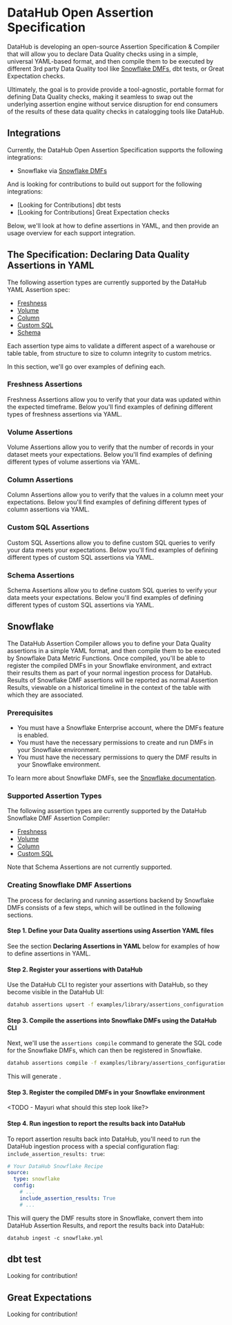 # DataHub Open Assertion Specification

DataHub is developing an open-source Assertion Specification & Compiler that will allow you to declare Data Quality checks using in a simple, universal
YAML-based format, and then compile them to be executed by different 3rd party Data Quality tool like [Snowflake DMFs](https://docs.snowflake.com/en/user-guide/data-quality-intro), dbt tests, or Great Expectation checks.

Ultimately, the goal is to provide provide a tool-agnostic, portable format for defining Data Quality checks, making it seamless to swap out the underlying
assertion engine without service disruption for end consumers of the results of these data quality checks in catalogging tools like DataHub. 

## Integrations

Currently, the DataHub Open Assertion Specification supports the following integrations:

- Snowflake via [Snowflake DMFs](https://docs.snowflake.com/en/user-guide/data-quality-intro)

And is looking for contributions to build out support for the following integrations:

- [Looking for Contributions] dbt tests
- [Looking for Contributions] Great Expectation checks

Below, we'll look at how to define assertions in YAML, and then provide an usage overview for each support integration.

## The Specification: Declaring Data Quality Assertions in YAML

The following assertion types are currently supported by the DataHub YAML Assertion spec:

- [Freshness](/docs/managed-datahub/observe/freshness-assertions.md) 
- [Volume](/docs/managed-datahub/observe/volume-assertions.md)
- [Column](/docs/managed-datahub/observe/column-assertions.md)
- [Custom SQL](/docs/managed-datahub/observe/custom-sql-assertions.md)
- [Schema](/docs/managed-datahub/observe/schema-assertions.md)

Each assertion type aims to validate a different aspect of a warehouse or table table, from
structure to size to column integrity to custom metrics. 

In this section, we'll go over examples of defining each. 

### Freshness Assertions

Freshness Assertions allow you to verify that your data was updated within the expected timeframe.
Below you'll find examples of defining different types of freshness assertions via YAML. 

<TODO Mayuri Help> 

### Volume Assertions

Volume Assertions allow you to verify that the number of records in your dataset meets your expectations.
Below you'll find examples of defining different types of volume assertions via YAML.

<TODO Mayuri Help> 

### Column Assertions

Column Assertions allow you to verify that the values in a column meet your expectations.
Below you'll find examples of defining different types of column assertions via YAML.

<TODO Mayuri Help> 

### Custom SQL Assertions

Custom SQL Assertions allow you to define custom SQL queries to verify your data meets your expectations.
Below you'll find examples of defining different types of custom SQL assertions via YAML.

<TODO Mayuri Help> 

### Schema Assertions

Schema Assertions allow you to define custom SQL queries to verify your data meets your expectations.
Below you'll find examples of defining different types of custom SQL assertions via YAML.

<TODO Mayuri Help> 

## Snowflake

The DataHub Assertion Compiler allows you to define your Data Quality assertions in a simple YAML format, and then compile them to be executed by Snowflake Data Metric Functions.
Once compiled, you'll be able to register the compiled DMFs in your Snowflake environment, and extract their results them as part of your normal ingestion process for DataHub.
Results of Snowflake DMF assertions will be reported as normal Assertion Results, viewable on a historical timeline in the context
of the table with which they are associated.

### Prerequisites

- You must have a Snowflake Enterprise account, where the DMFs feature is enabled.
- You must have the necessary permissions to create and run DMFs in your Snowflake environment.
- You must have the necessary permissions to query the DMF results in your Snowflake environment.

To learn more about Snowflake DMFs, see the [Snowflake documentation](https://docs.snowflake.com/en/user-guide/data-quality-intro).

### Supported Assertion Types

The following assertion types are currently supported by the DataHub Snowflake DMF Assertion Compiler:

- [Freshness](/docs/managed-datahub/observe/freshness-assertions.md)
- [Volume](/docs/managed-datahub/observe/volume-assertions.md)
- [Column](/docs/managed-datahub/observe/column-assertions.md)
- [Custom SQL](/docs/managed-datahub/observe/custom-sql-assertions.md)

Note that Schema Assertions are not currently supported. 

### Creating Snowflake DMF Assertions

The process for declaring and running assertions backend by Snowflake DMFs consists of a few steps, which will be outlined
in the following sections.

#### Step 1. Define your Data Quality assertions using Assertion YAML files

See the section **Declaring Assertions in YAML** below for examples of how to define assertions in YAML.

#### Step 2. Register your assertions with DataHub

Use the DataHub CLI to register your assertions with DataHub, so they become visible in the DataHub UI:

```bash
datahub assertions upsert -f examples/library/assertions_configuration.yml
```

#### Step 3. Compile the assertions into Snowflake DMFs using the DataHub CLI

Next, we'll use the `assertions compile` command to generate the SQL code for the Snowflake DMFs,
which can then be registered in Snowflake.

```bash
datahub assertions compile -f examples/library/assertions_configuration.yml -p snowflake
```

This will generate <MAYURI TODO>.

#### Step 3. Register the compiled DMFs in your Snowflake environment

<TODO - Mayuri what should this step look like?>

#### Step 4. Run ingestion to report the results back into DataHub

To report assertion results back into DataHub, you'll need to run the DataHub ingestion process with a special configuration
flag: `include_assertion_results: true`:

```yaml
# Your DataHub Snowflake Recipe
source:
  type: snowflake
  config:
    # ...
    include_assertion_results: True
    # ...
```

This will query the DMF results store in Snowflake, convert them into DataHub Assertion Results, and report the results back into DataHub:

`datahub ingest -c snowflake.yml`

## dbt test

Looking for contribution!

## Great Expectations

Looking for contribution!